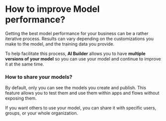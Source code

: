 # How to improve Model performance?

Getting the best model performance for your business can be a rather iterative process. Results can vary depending on the customizations you make to the model, and the training data you provide.

To help facilitate this process, **AI Builder** allows you to have **multiple versions of your model** so you can use your model and continue to improve it at the same time.

### How to share your models?

By default, only you can see the models you create and publish. This feature allows you to test them and use them within apps and flows without exposing them.

If you want others to use your model, you can share it with specific users, groups, or your whole organization.

